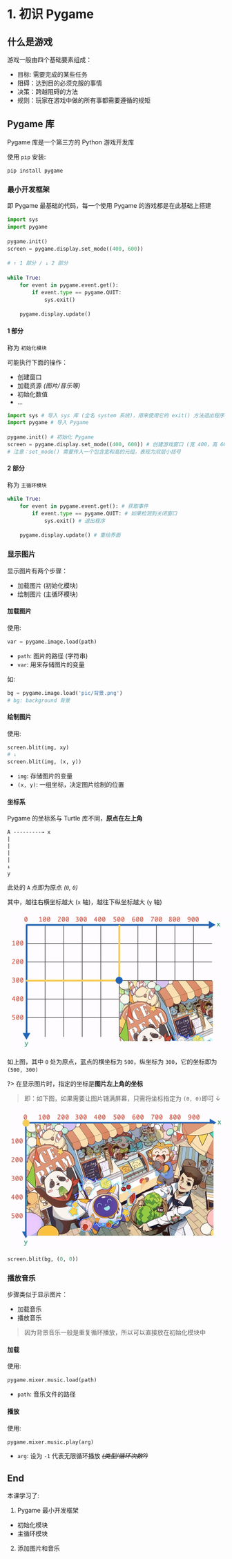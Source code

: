 # 1. 初识 Pygame

## 什么是游戏

游戏一般由四个基础要素组成：

- 目标: 需要完成的某些任务
- 阻碍：达到目的必须克服的事情
- 决策：跨越阻碍的方法
- 规则：玩家在游戏中做的所有事都需要遵循的规矩

## Pygame 库

Pygame 库是一个第三方的 Python 游戏开发库

使用 `pip` 安装:

```shell
pip install pygame
```

### 最小开发框架

即 Pygame 最基础的代码，每一个使用 Pygame 的游戏都是在此基础上搭建

```py
import sys
import pygame

pygame.init()
screen = pygame.display.set_mode((400, 600))

# ↑ 1 部分 / ↓ 2 部分

while True:
    for event in pygame.event.get():
        if event.type == pygame.QUIT:
            sys.exit()

    pygame.display.update()
```

#### 1 部分

称为 `初始化模块`

可能执行下面的操作：

- 创建窗口
- 加载资源 *(图片/音乐等)*
- 初始化数值
- ...

```py
import sys # 导入 sys 库 (全名 system 系统)，用来使用它的 exit() 方法退出程序
import pygame # 导入 Pygame

pygame.init() # 初始化 Pygame
screen = pygame.display.set_mode((400, 600)) # 创建游戏窗口 (宽 400，高 600) -> 存放到变量 screen 中
# 注意：set_mode() 需要传入一个包含宽和高的元组，表现为双层小括号
```

#### 2 部分

称为 `主循环模块`

```py
while True:
    for event in pygame.event.get(): # 获取事件
        if event.type == pygame.QUIT: # 如果检测到关闭窗口
            sys.exit() # 退出程序

    pygame.display.update() # 重绘界面
```

### 显示图片

显示图片有两个步骤：

- 加载图片 (初始化模块)
- 绘制图片 (主循环模块)

#### 加载图片

使用:

```py
var = pygame.image.load(path)
```

- `path`: 图片的路径 (字符串)
- `var`: 用来存储图片的变量
 
如:

```py
bg = pygame.image.load('pic/背景.png')
# bg: background 背景
```

#### 绘制图片

使用:

```py
screen.blit(img, xy)
# ↓
screen.blit(img, (x, y))
```

- `img`: 存储图片的变量
- `(x, y)`: 一组坐标，决定图片绘制的位置

#### 坐标系

Pygame 的坐标系与 Turtle 库不同，**原点在左上角**

```
A ---------→ x
|
|
|
|
↓
y
```

此处的 `A` 点即为原点 *(`0`, `0`)*

其中，越往右横坐标越大 (`x` 轴)，越往下纵坐标越大 (`y` 轴)

![1-坐标系](1-img/1-zbx.png)

如上图，其中 `0` 处为原点，蓝点的横坐标为 `500`，纵坐标为 `300`，它的坐标即为 `(500, 300)`

?> 在显示图片时，指定的坐标是**图片左上角的坐标**

> 即：如下图，如果需要让图片铺满屏幕，只需将坐标指定为 `(0, 0)`即可 ↓

![2-铺满屏幕](1-img/2-full.png)

```py
screen.blit(bg, (0, 0))
```

### 播放音乐

步骤类似于显示图片：

- 加载音乐
- 播放音乐

> 因为背景音乐一般是重复循环播放，所以可以直接放在初始化模块中

#### 加载

使用:

```py
pygame.mixer.music.load(path)
```

- `path`: 音乐文件的路径

#### 播放

使用:

```py
pygame.mixer.music.play(arg)
```

- `arg`: 设为 `-1` 代表无限循环播放 ~~*(类型/循环次数?)*~~

## End

本课学习了:

1. Pygame 最小开发框架
  - 初始化模块
  - 主循环模块
2. 添加图片和音乐